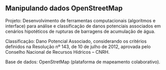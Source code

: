 ## Manipulando dados OpenStreetMap


Projeto: Desenvolvimento de ferramentas computacionais (algoritmos e interface) para análise e classificação de danos potenciais associados em cenários hipotéticos de            rupturas de barragens de acumulação de água.

Classificação: Dano Potencial Associado, considerando os critérios definidos na Resolução nº 143, de 10 de julho de 2012, aprovada pelo Conselho Nacional de Recursos                    Hídricos – CNRH.

Base de dados: OpenStretMap (plataforma de mapeamento colaborativo).
